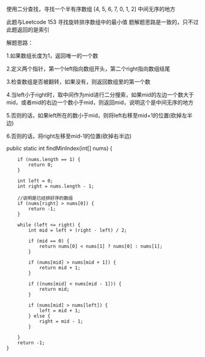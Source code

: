 使用二分查找，寻找一个半有序数组 [4, 5, 6, 7, 0, 1, 2] 中间无序的地方

此题与Leetcode 153 寻找旋转排序数组中的最小值 题解题思路是一致的，只不过此题返回的是索引

解题思路：

1.如果数组长度为1，返回唯一的一个数

2.定义两个指针，第一个left指向数组开头，第二个right指向数组结尾

3.检查数组是否被翻转，如果没有，则返回数组里的第一个数

4.当left小于right时，取中间作为mid进行二分搜索，如果mid的左边一个数大于mid，或者mid的右边一个数小于mid，则返回mid，说明这个是中间无序的地方

5.否则的话，如果left所在的数小于mid，则将left右移至mid+1的位置(砍掉左半边)

6.否则的话，将right左移至mid-1的位置(砍掉右半边)
  
   public static int findMinIndex(int[] nums) {

        if (nums.length == 1) {
            return 0;
        }

        int left = 0;
        int right = nums.length - 1;
        
        //说明是已经排好序的数组
        if (nums[right] > nums[0]) {
            return -1;  
        }
        
        while (left <= right) {
            int mid = left + (right - left) / 2;

            if (mid == 0) {
                return nums[0] < nums[1] ? nums[0] : nums[1];
            }

            if (nums[mid] > nums[mid + 1]) {
                return mid + 1;
            }

            if ((nums[mid] < nums[mid - 1])) {
                return mid;
            }

            if (nums[mid] > nums[left]) {
                left = mid + 1;
            } else {
                right = mid - 1;
            }

        }
        return -1;
    }
